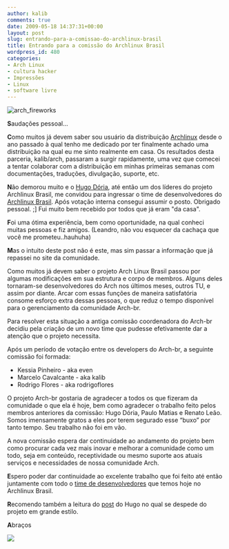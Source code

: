 ```yaml
---
author: kalib
comments: true
date: 2009-05-18 14:37:31+00:00
layout: post
slug: entrando-para-a-comissao-do-archlinux-brasil
title: Entrando para a comissão do Archlinux Brasil
wordpress_id: 480
categories:
- Arch Linux
- cultura hacker
- Impressões
- Linux
- software livre
---
```


![arch_fireworks](http://marcelocavalcante.net/portal/wp-content/uploads/2009/05/arch_fireworks-300x224.png)



**S**audações pessoal...

**C**omo muitos já devem saber sou usuário da distribuição [Archlinux](http://www.archlinux.org) desde o ano passado à qual tenho me dedicado por ter finalmente achado uma distribuição na qual eu me sinto realmente em casa. Os resultados desta parceria, kalib/arch, passaram a surgir rapidamente, uma vez que comecei a tentar colaborar com a distribuição em minhas primeiras semanas com documentações, traduções, divulgação, suporte, etc.

**N**ão demorou muito e o [Hugo Dória](http://blog.hugodoria.org), até então um dos líderes do projeto Archlinux Brasil, me convidou para ingressar o time de desenvolvedores do [Archlinux Brasil](http://www.archlinux-br.org). Após votação interna consegui assumir o posto. Obrigado pessoal. ;] Fui muito bem recebido por todos que já eram "da casa".

**F**oi uma ótima experiência, bem como oportunidade, na qual conheci muitas pessoas e fiz amigos. (Leandro, não vou esquecer da cachaça que você me prometeu..hauhuha)

**M**as o intuito deste post não é este, mas sim passar a informação que já repassei no site da comunidade.




Como muitos já devem saber o projeto Arch Linux Brasil passou por algumas modificações em sua estrutura e corpo de membros. Alguns deles tornaram-se desenvolvedores do Arch nos últimos meses, outros TU, e assim por diante. Arcar com essas funções de maneira satisfatória consome esforço extra dessas pessoas, o que reduz o tempo disponível para o gerenciamento da comunidade Arch-br.

Para resolver esta situação a antiga comissão coordenadora do Arch-br decidiu pela criação de um novo time que pudesse efetivamente dar a atenção que o projeto necessita.

Após um período de votação entre os developers do Arch-br, a seguinte comissão foi formada:

* Kessia Pinheiro - aka even
* Marcelo Cavalcante - aka kalib
* Rodrigo Flores - aka rodrigoflores

O projeto Arch-br gostaria de agradecer a todos os que fizeram da comunidade o que ela é hoje, bem como agradecer o trabalho feito pelos membros anteriores da comissão: Hugo Dória, Paulo Matias e Renato Leão. Somos imensamente gratos a eles por terem segurado esse “buxo” por tanto tempo. Seu trabalho não foi em vão.

A nova comissão espera dar continuidade ao andamento do projeto bem como procurar cada vez mais inovar e melhorar a comunidade como um todo, seja em conteúdo, receptividade ou mesmo suporte aos atuais serviços e necessidades de nossa comunidade Arch.


**E**spero poder dar continuidade ao excelente trabalho que foi feito até então juntamente com todo o [time de desenvolvedores](http://archlinux-br.org/desenvolvedores/) que temos hoje no Archlinux Brasil.

**R**ecomendo também a leitura do [post](http://blog.hugodoria.org/2009/05/18/saida-do-projeto-arch-linux-brasil/) do Hugo no qual se despede do projeto em grande estilo.

**A**braços


![](http://www.marcelocavalcante.net/portal/imgs/userbar.gif)




